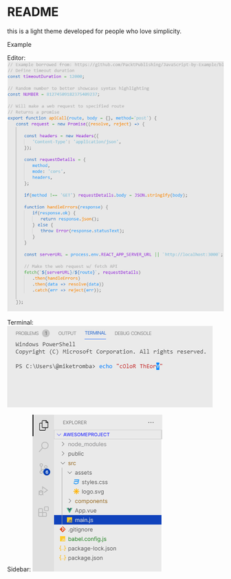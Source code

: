 # README

this is a light theme developed for people who love simplicity.

Example

Editor:
<img
src="https://github.com/betu55/Betu-light-theme/blob/master/icon/previewEditor.png?raw=true"
alt="C# preview screenshot"
/>

Terminal:
<img
src="https://github.com/betu55/Betu-light-theme/blob/master/icon/previewTerminal.png?raw=true"
alt="C# preview screenshot"
/>

Sidebar:
<img
src="https://github.com/betu55/Betu-light-theme/blob/master/icon/previewSidebar.png?raw=true"
alt="C# preview screenshot"
/>
